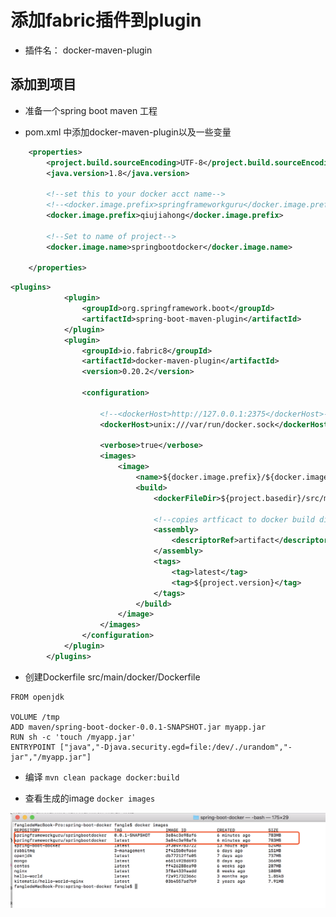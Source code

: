 # 添加fabric插件到plugin


* 插件名： docker-maven-plugin


## 添加到项目

* 准备一个spring boot maven 工程

* pom.xml 中添加docker-maven-plugin以及一些变量

```xml
	<properties>
		<project.build.sourceEncoding>UTF-8</project.build.sourceEncoding>
		<java.version>1.8</java.version>

		<!--set this to your docker acct name-->
        <!--<docker.image.prefix>springframeworkguru</docker.image.prefix>-->
        <docker.image.prefix>qiujiahong</docker.image.prefix>

		<!--Set to name of project-->
		<docker.image.name>springbootdocker</docker.image.name>

	</properties>
```

```xml
<plugins>
			<plugin>
				<groupId>org.springframework.boot</groupId>
				<artifactId>spring-boot-maven-plugin</artifactId>
			</plugin>
			<plugin>
				<groupId>io.fabric8</groupId>
				<artifactId>docker-maven-plugin</artifactId>
				<version>0.20.2</version>

				<configuration>

					<!--<dockerHost>http://127.0.0.1:2375</dockerHost>-->
					<dockerHost>unix:///var/run/docker.sock</dockerHost>

					<verbose>true</verbose>
					<images>
						<image>
							<name>${docker.image.prefix}/${docker.image.name}</name>
							<build>
								<dockerFileDir>${project.basedir}/src/main/docker/</dockerFileDir>

								<!--copies artficact to docker build dir in target-->
								<assembly>
									<descriptorRef>artifact</descriptorRef>
								</assembly>
								<tags>
									<tag>latest</tag>
									<tag>${project.version}</tag>
								</tags>
							</build>
						</image>
					</images>
				</configuration>
			</plugin>
		</plugins>
```


* 创建Dockerfile src/main/docker/Dockerfile

```
FROM openjdk

VOLUME /tmp
ADD maven/spring-boot-docker-0.0.1-SNAPSHOT.jar myapp.jar
RUN sh -c 'touch /myapp.jar'
ENTRYPOINT ["java","-Djava.security.egd=file:/dev/./urandom","-jar","/myapp.jar"]
```


* 编译 ``mvn clean package docker:build``

* 查看生成的image ``docker images``  

![](./assets/2018-02-23-12-49-41.png)